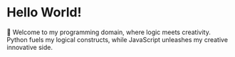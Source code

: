 # Hello World!

🧠 Welcome to my programming domain, where logic meets creativity. Python fuels my logical constructs, while JavaScript unleashes my creative innovative side.



